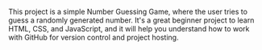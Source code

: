 This project is a simple Number Guessing Game, where the user tries to guess a randomly generated number. It's a great beginner project to learn HTML, CSS, and JavaScript, and it will help you understand how to work with GitHub for version control and project hosting.
